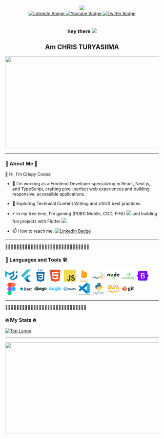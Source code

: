 <div id="header" align="center">
  <img src="https://media.giphy.com/media/M9gbBd9nbDrOTu1Mqx/giphy.gif" width="100"/>
  <div id="badges">
  <a href="https://www.linkedin.com/in/turyasiima-crispus-465b4123b">
    <img src="https://img.shields.io/badge/LinkedIn-blue?style=for-the-badge&logo=linkedin&logoColor=white" alt="LinkedIn Badge"/>
  </a>
  <a href="your-youtube-URL">
    <img src="https://img.shields.io/badge/YouTube-red?style=for-the-badge&logo=youtube&logoColor=white" alt="Youtube Badge"/>
  </a>
  <a href="your-twitter-URL">
    <img src="https://img.shields.io/badge/Twitter-blue?style=for-the-badge&logo=twitter&logoColor=white" alt="Twitter Badge"/>
  </a>
</div>
<img src="https://komarev.com/ghpvc/?username=chrisppa&style=flat-square&color=blue" alt=""/>
<h3>
  hey there
  <img src="https://media.giphy.com/media/hvRJCLFzcasrR4ia7z/giphy.gif" width="30px"/>
</h3>
<h2>
  Am CHRIS TURYASIIMA
</h2>
  <div align="center">
  <img src="https://media3.giphy.com/media/LS2WElet7iL31i3bxh/giphy.webp?cid=790b7611c90oo6njmu39p6h2esfahudaotahiix6008k9cke&ep=v1_gifs_search&rid=giphy.webp&ct=g" width="600" height="300"/>
</div>
</div>

---

### 🌳 About Me 🌿
👋 Hi, I'm Crispy Codes!

- 🔭 I'm working as a Frontend Developer specializing in React, Next.js, and TypeScript, crafting pixel-perfect web experiences and building responsive, accessible applications.

- 🌱 Exploring Technical Content Writing and UI/UX best practices.

- ⚡ In my free time, I'm gaming (PUBG Mobile, COD, FIFA) <img src="https://media.giphy.com/media/WUlplcMpOCEmTGBtBW/giphy.gif" width="30"> and building fun projects with Flutter <img src="https://media2.giphy.com/media/E89xxATM4iZoPdr6Tb/200w.webp?cid=ecf05e47y315agns94uylx02ytycxayyzdp1rr3hyt1cjwyf&ep=v1_gifs_related&rid=200w.webp&ct=g" width="30">.

- 📫 How to reach me: [![Linkedin Badge](https://img.shields.io/badge/-Chris-blue?style=flat&logo=Linkedin&logoColor=white)](https://www.linkedin.com/in/turyasiima-crispus-465b4123b)

---
🍃🌿🌳🌲🍃🌿🌳🌲🍃🌿🌳🌲🍃🌿🌳🌲🍃🌿🌳🌲🍃🌿🌳🌲🍃🌿🌳🌲🍃🌿

### 🔨 Languages and Tools 🛠️
<div>
 <img src="https://github.com/devicons/devicon/blob/master/icons/materialui/materialui-original.svg" title="Material UI" alt="Material UI" width="40" height="40"/>&nbsp;
  <img src="https://github.com/devicons/devicon/blob/master/icons/flutter/flutter-original.svg" title="Flutter" alt="Flutter" width="40" height="40"/>&nbsp;
  <img src="https://github.com/devicons/devicon/blob/master/icons/css3/css3-plain-wordmark.svg"  title="CSS3" alt="CSS" width="40" height="40"/>&nbsp;
  <img src="https://github.com/devicons/devicon/blob/master/icons/html5/html5-original.svg" title="HTML5" alt="HTML" width="40" height="40"/>&nbsp;
  <img src="https://github.com/devicons/devicon/blob/master/icons/javascript/javascript-original.svg" title="JavaScript" alt="JavaScript" width="40" height="40"/>&nbsp;
  <img src="https://github.com/devicons/devicon/blob/master/icons/firebase/firebase-plain-wordmark.svg" title="Firebase" alt="Firebase" width="40" height="40"/>&nbsp;
  <img src="https://github.com/devicons/devicon/blob/master/icons/mysql/mysql-original-wordmark.svg" title="MySQL"  alt="MySQL" width="40" height="40"/>&nbsp;
  <img src="https://github.com/devicons/devicon/blob/master/icons/nodejs/nodejs-original-wordmark.svg" title="NodeJS" alt="NodeJS" width="40" height="40"/>&nbsp;
  <img src="https://github.com/devicons/devicon/blob/master/icons/anaconda/anaconda-original-wordmark.svg" title="Anaconda" alt="Anaconda" width="40" height="40"/>&nbsp;
  <img src="https://github.com/devicons/devicon/blob/master/icons/bootstrap/bootstrap-original.svg" title="Bootstrap" alt="Bootstrap" width="40" height="40"/>&nbsp;
  <img src="https://github.com/devicons/devicon/blob/master/icons/figma/figma-original.svg" title="Figma" alt="Figma" width="40" height="40"/>&nbsp;
  <img src="https://github.com/devicons/devicon/blob/master/icons/dart/dart-original-wordmark.svg" title="Dart" alt="Dart" width="40" height="40"/>&nbsp;
  <img src="https://github.com/devicons/devicon/blob/master/icons/django/django-plain-wordmark.svg" title="Django" alt="Django" width="40" height="40"/>&nbsp;
  <img src="https://github.com/devicons/devicon/blob/master/icons/kaggle/kaggle-original-wordmark.svg" title="Kaggle" alt="Kaggle" width="40" height="40"/>&nbsp;
  <img src="https://github.com/devicons/devicon/blob/master/icons/numpy/numpy-original-wordmark.svg" title="numpy" alt="numpy" width="40" height="40"/>&nbsp;
  <img src="https://github.com/devicons/devicon/blob/master/icons/vscode/vscode-original-wordmark.svg" title="VS code" alt="VS code" width="40" height="40"/>&nbsp;
  <img src="https://github.com/devicons/devicon/blob/master/icons/python/python-original-wordmark.svg" title="Python" alt="Python" width="40" height="40"/>&nbsp;
  <img src="https://github.com/devicons/devicon/blob/master/icons/amazonwebservices/amazonwebservices-plain-wordmark.svg" title="AWS" alt="AWS" width="40" height="40"/>&nbsp;
  <img src="https://github.com/devicons/devicon/blob/master/icons/git/git-original-wordmark.svg" title="Git" **alt="Git" width="40" height="40"/>
</div>

---
🌲🌴🌵🌳🌲🌴🌵🌳🌲🌴🌵🌳🌲🌴🌵🌳🌲🌴🌵🌳🌲🌴🌵🌳🌲🌴🌵🌳🌲

### 🔥 My Stats 🔥
[![Top Langs](https://github-readme-stats.vercel.app/api/top-langs/?username=chrisppa&layout=compact&theme=vision-friendly-dark)](https://github.com/anuraghazra/github-readme-stats)

---
<p align="center">
  <img src="https://media.giphy.com/media/dWesBcTLavkZuG35MI/giphy.gif" width="600" height="300"/>
</p>
